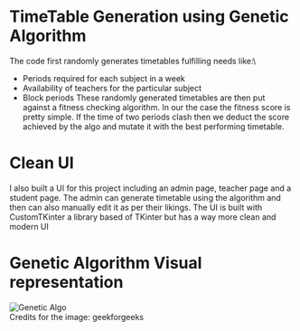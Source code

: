 # TimeTable Generation using Genetic Algorithm
The code first randomly generates timetables fulfilling needs like:\
* Periods required for each subject in a week
* Availability of teachers for the particular subject
* Block periods
These randomly generated timetables are then put against a fitness checking algorithm. In our the case the fitness score is pretty simple. If the time of two periods clash then we deduct the score achieved by the algo and mutate it with the best performing timetable.
# Clean UI
I also built a UI for this project including an admin page, teacher page and a student page. The admin can generate timetable using the algorithm and then can also manually edit it as per their likings. The UI is built with CustomTKinter a library based of TKinter but has a way more clean and modern UI
# Genetic Algorithm Visual representation
![Genetic Algo](https://github.com/user-attachments/assets/246c7723-1967-4226-8cf8-0268a5973003)\
Credits for the image: geekforgeeks
